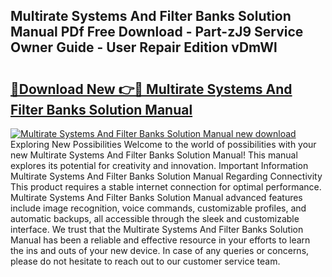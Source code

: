## Multirate Systems And Filter Banks Solution Manual PDf Free Download - Part-zJ9 Service Owner Guide - User Repair Edition vDmWl

# <h2><a href="http://bc48295.oget.top/?id=Multirate+Systems+And+Filter+Banks+Solution+Manual">🔗Download New 👉🔴 Multirate Systems And Filter Banks Solution Manual</a></h2>

[![Multirate Systems And Filter Banks Solution Manual new download](https://i.imgur.com/5g1atiW.png)](http://bc48295.oget.top/?id=Multirate+Systems+And+Filter+Banks+Solution+Manual)
Exploring New Possibilities Welcome to the world of possibilities with your new Multirate Systems And Filter Banks Solution Manual! This manual explores its potential for creativity and innovation. Important Information Multirate Systems And Filter Banks Solution Manual Regarding Connectivity This product requires a stable internet connection for optimal performance. Multirate Systems And Filter Banks Solution Manual advanced features include image recognition, voice commands, customizable profiles, and automatic backups, all accessible through the sleek and customizable interface. We trust that the Multirate Systems And Filter Banks Solution Manual has been a reliable and effective resource in your efforts to learn the ins and outs of your new device. In case of any queries or concerns, please do not hesitate to reach out to our customer service team.
